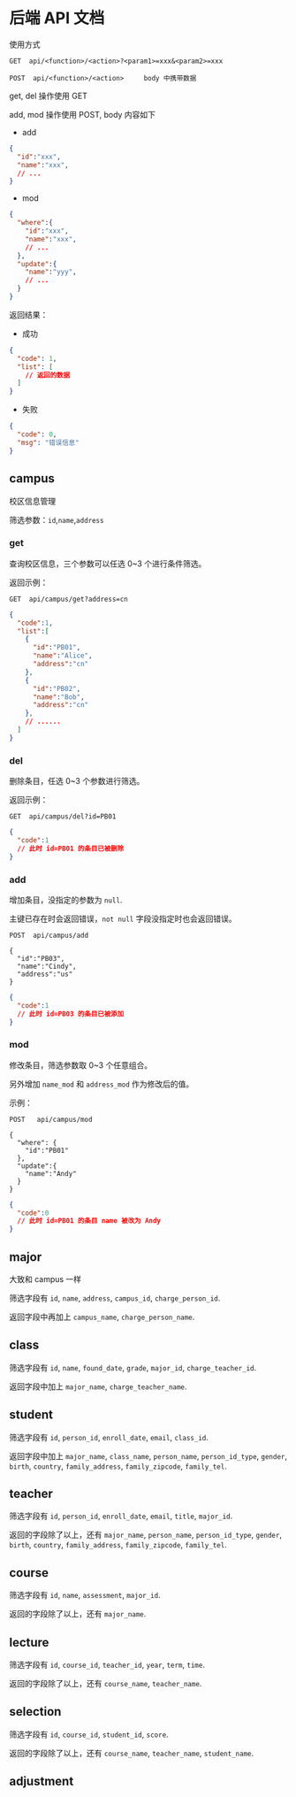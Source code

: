 # 后端 API 文档

使用方式

```
GET  api/<function>/<action>?<param1>=xxx&<param2>=xxx

POST  api/<function>/<action>     body 中携带数据
```

get, del 操作使用 GET

add, mod 操作使用 POST, body 内容如下

- add

```json
{
  "id":"xxx",
  "name":"xxx",
  // ...
}
```

- mod

```json
{
  "where":{
    "id":"xxx",
    "name":"xxx",
    // ...
  },
  "update":{
    "name":"yyy",
    // ...
  }
}
```

返回结果：

- 成功

```json
{
  "code": 1,
  "list": [
    // 返回的数据
  ]
}
```

- 失败

```json
{
  "code": 0,
  "msg": "错误信息"
}
```

## campus

校区信息管理

筛选参数：`id`,`name`,`address`

### get

查询校区信息，三个参数可以任选 0~3 个进行条件筛选。

返回示例：

```
GET  api/campus/get?address=cn
```

```json
{
  "code":1,
  "list":[
    {
      "id":"PB01",
      "name":"Alice",
      "address":"cn"
    },
    {
      "id":"PB02",
      "name":"Bob",
      "address":"cn"
    },
    // ......
  ]
}
```

### del

删除条目，任选 0~3 个参数进行筛选。

返回示例：

```
GET  api/campus/del?id=PB01
```

```json
{
  "code":1
  // 此时 id=PB01 的条目已被删除
}
```

### add

增加条目，没指定的参数为 `null`.

主键已存在时会返回错误，`not null` 字段没指定时也会返回错误。

```
POST  api/campus/add

{
  "id":"PB03",
  "name":"Cindy",
  "address":"us"
}
```

```json
{
  "code":1
  // 此时 id=PB03 的条目已被添加
}
```

### mod

修改条目，筛选参数取 0~3 个任意组合。

另外增加 `name_mod` 和 `address_mod` 作为修改后的值。

示例：

```
POST   api/campus/mod

{
  "where": {
    "id":"PB01"
  },
  "update":{
    "name":"Andy"
  }
}
```

```json
{
  "code":0
  // 此时 id=PB01 的条目 name 被改为 Andy
}
```

## major

大致和 campus 一样

筛选字段有 `id`, `name`, `address`, `campus_id`, `charge_person_id`.

返回字段中再加上 `campus_name`, `charge_person_name`.

## class

筛选字段有 `id`, `name`, `found_date`, `grade`, `major_id`, `charge_teacher_id`.

返回字段中加上 `major_name`, `charge_teacher_name`.

## student

筛选字段有 `id`, `person_id`, `enroll_date`, `email`, `class_id`.

返回字段中加上 `major_name`, `class_name`, `person_name`, `person_id_type`, `gender`, `birth`, `country`, `family_address`, `family_zipcode`, `family_tel`.

<!-- todo 是否需要返回更多的信息？ -->

## teacher

筛选字段有 `id`, `person_id`, `enroll_date`, `email`, `title`, `major_id`.

返回的字段除了以上，还有 `major_name`, `person_name`, `person_id_type`, `gender`, `birth`, `country`, `family_address`, `family_zipcode`, `family_tel`.

## course

筛选字段有 `id`, `name`, `assessment`, `major_id`.

返回的字段除了以上，还有 `major_name`.

## lecture

筛选字段有 `id`, `course_id`, `teacher_id`, `year`, `term`, `time`.

返回的字段除了以上，还有 `course_name`, `teacher_name`.

## selection

筛选字段有 `id`, `course_id`, `student_id`, `score`.

返回的字段除了以上，还有 `course_name`, `teacher_name`, `student_name`.

## adjustment

<!-- todo  待定 -->
